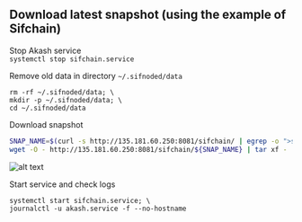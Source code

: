 ## Download latest snapshot (using the example of Sifchain)  
Stop Akash service  
`systemctl stop sifchain.service`  

Remove old data in directory `~/.sifnoded/data`  
```
rm -rf ~/.sifnoded/data; \
mkdir -p ~/.sifnoded/data; \
cd ~/.sifnoded/data
```

Download snapshot  
```bash
SNAP_NAME=$(curl -s http://135.181.60.250:8081/sifchain/ | egrep -o ">sifchain.*tar" | tr -d ">"); \
wget -O - http://135.181.60.250:8081/sifchain/${SNAP_NAME} | tar xf -
```
![alt text](https://github.com/c29r3/cosmos-snapshots/blob/main/2021-01-20_14-19.png?raw=true)

Start service and check logs  
```
systemctl start sifchain.service; \
journalctl -u akash.service -f --no-hostname
```
